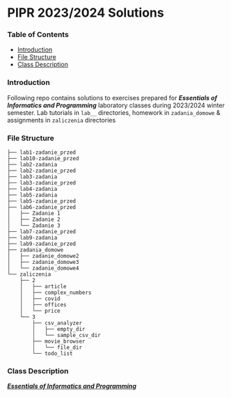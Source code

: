 # PIPR 2023/2024 Solutions

### Table of Contents
- [Introduction](#introduction)
- [File Structure](#file-structure)
- [Class Description](#class-description)

### Introduction
Following repo contains solutions to exercises prepared for **_Essentials of Informatics and Programming_** laboratory classes during 2023/2024 winter semester.
Lab tutorials in `lab__` directories, homework in `zadania_domowe` & assignments in `zaliczenia` directories


### File Structure
```
├── lab1-zadanie_przed
├── lab10-zadanie_przed
├── lab2-zadania
├── lab2-zadanie_przed
├── lab3-zadania
├── lab3-zadanie_przed
├── lab4-zadania
├── lab5-zadania
├── lab5-zadanie_przed
├── lab6-zadanie_przed
│   ├── Zadanie 1
│   ├── Zadanie 2
│   └── Zadanie 3
├── lab7-zadanie_przed
├── lab9-zadania
├── lab9-zadanie_przed
├── zadania_domowe
│   ├── zadanie_domowe2
│   ├── zadanie_domowe3
│   └── zadanie_domowe4
└── zaliczenia
    ├── 2
    │   ├── article
    │   ├── complex_numbers
    │   ├── covid
    │   ├── offices
    │   └── price
    └── 3
        ├── csv_analyzer
        │   ├── empty_dir
        │   └── sample_csv_dir
        ├── movie_browser
        │   └── file_dir
        └── todo_list
```

### Class Description
[**_Essentials of Informatics and Programming_**](https://usosweb.usos.pw.edu.pl/kontroler.php?_action=katalog2%2Fprzedmioty%2FpokazPrzedmiot&kod=103A-INxxx-ISP-PIPR&lang=en)